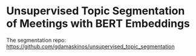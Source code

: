 # Unsupervised Topic Segmentation of Meetings with BERT Embeddings

The segmentation repo: https://github.com/gdamaskinos/unsupervised_topic_segmentation